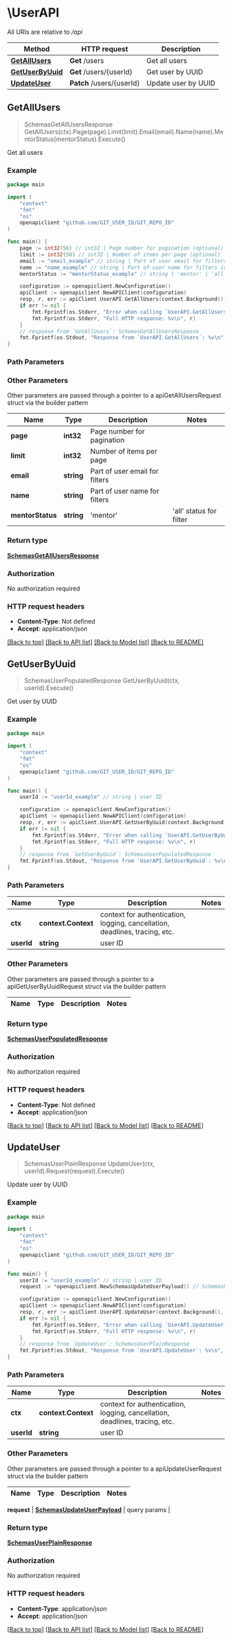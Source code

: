 # \UserAPI

All URIs are relative to */api*

Method | HTTP request | Description
------------- | ------------- | -------------
[**GetAllUsers**](UserAPI.md#GetAllUsers) | **Get** /users | Get all users
[**GetUserByUuid**](UserAPI.md#GetUserByUuid) | **Get** /users/{userId} | Get user by UUID
[**UpdateUser**](UserAPI.md#UpdateUser) | **Patch** /users/{userId} | Update user by UUID



## GetAllUsers

> SchemasGetAllUsersResponse GetAllUsers(ctx).Page(page).Limit(limit).Email(email).Name(name).MentorStatus(mentorStatus).Execute()

Get all users



### Example

```go
package main

import (
	"context"
	"fmt"
	"os"
	openapiclient "github.com/GIT_USER_ID/GIT_REPO_ID"
)

func main() {
	page := int32(56) // int32 | Page number for pagination (optional)
	limit := int32(56) // int32 | Number of items per page (optional)
	email := "email_example" // string | Part of user email for filters (optional)
	name := "name_example" // string | Part of user name for filters (optional)
	mentorStatus := "mentorStatus_example" // string | 'mentor' | 'all' status for filter (optional)

	configuration := openapiclient.NewConfiguration()
	apiClient := openapiclient.NewAPIClient(configuration)
	resp, r, err := apiClient.UserAPI.GetAllUsers(context.Background()).Page(page).Limit(limit).Email(email).Name(name).MentorStatus(mentorStatus).Execute()
	if err != nil {
		fmt.Fprintf(os.Stderr, "Error when calling `UserAPI.GetAllUsers``: %v\n", err)
		fmt.Fprintf(os.Stderr, "Full HTTP response: %v\n", r)
	}
	// response from `GetAllUsers`: SchemasGetAllUsersResponse
	fmt.Fprintf(os.Stdout, "Response from `UserAPI.GetAllUsers`: %v\n", resp)
}
```

### Path Parameters



### Other Parameters

Other parameters are passed through a pointer to a apiGetAllUsersRequest struct via the builder pattern


Name | Type | Description  | Notes
------------- | ------------- | ------------- | -------------
 **page** | **int32** | Page number for pagination | 
 **limit** | **int32** | Number of items per page | 
 **email** | **string** | Part of user email for filters | 
 **name** | **string** | Part of user name for filters | 
 **mentorStatus** | **string** | &#39;mentor&#39; | &#39;all&#39; status for filter | 

### Return type

[**SchemasGetAllUsersResponse**](SchemasGetAllUsersResponse.md)

### Authorization

No authorization required

### HTTP request headers

- **Content-Type**: Not defined
- **Accept**: application/json

[[Back to top]](#) [[Back to API list]](../README.md#documentation-for-api-endpoints)
[[Back to Model list]](../README.md#documentation-for-models)
[[Back to README]](../README.md)


## GetUserByUuid

> SchemasUserPopulatedResponse GetUserByUuid(ctx, userId).Execute()

Get user by UUID

### Example

```go
package main

import (
	"context"
	"fmt"
	"os"
	openapiclient "github.com/GIT_USER_ID/GIT_REPO_ID"
)

func main() {
	userId := "userId_example" // string | user ID

	configuration := openapiclient.NewConfiguration()
	apiClient := openapiclient.NewAPIClient(configuration)
	resp, r, err := apiClient.UserAPI.GetUserByUuid(context.Background(), userId).Execute()
	if err != nil {
		fmt.Fprintf(os.Stderr, "Error when calling `UserAPI.GetUserByUuid``: %v\n", err)
		fmt.Fprintf(os.Stderr, "Full HTTP response: %v\n", r)
	}
	// response from `GetUserByUuid`: SchemasUserPopulatedResponse
	fmt.Fprintf(os.Stdout, "Response from `UserAPI.GetUserByUuid`: %v\n", resp)
}
```

### Path Parameters


Name | Type | Description  | Notes
------------- | ------------- | ------------- | -------------
**ctx** | **context.Context** | context for authentication, logging, cancellation, deadlines, tracing, etc.
**userId** | **string** | user ID | 

### Other Parameters

Other parameters are passed through a pointer to a apiGetUserByUuidRequest struct via the builder pattern


Name | Type | Description  | Notes
------------- | ------------- | ------------- | -------------


### Return type

[**SchemasUserPopulatedResponse**](SchemasUserPopulatedResponse.md)

### Authorization

No authorization required

### HTTP request headers

- **Content-Type**: Not defined
- **Accept**: application/json

[[Back to top]](#) [[Back to API list]](../README.md#documentation-for-api-endpoints)
[[Back to Model list]](../README.md#documentation-for-models)
[[Back to README]](../README.md)


## UpdateUser

> SchemasUserPlainResponse UpdateUser(ctx, userId).Request(request).Execute()

Update user by UUID

### Example

```go
package main

import (
	"context"
	"fmt"
	"os"
	openapiclient "github.com/GIT_USER_ID/GIT_REPO_ID"
)

func main() {
	userId := "userId_example" // string | user ID
	request := *openapiclient.NewSchemasUpdateUserPayload() // SchemasUpdateUserPayload | query params

	configuration := openapiclient.NewConfiguration()
	apiClient := openapiclient.NewAPIClient(configuration)
	resp, r, err := apiClient.UserAPI.UpdateUser(context.Background(), userId).Request(request).Execute()
	if err != nil {
		fmt.Fprintf(os.Stderr, "Error when calling `UserAPI.UpdateUser``: %v\n", err)
		fmt.Fprintf(os.Stderr, "Full HTTP response: %v\n", r)
	}
	// response from `UpdateUser`: SchemasUserPlainResponse
	fmt.Fprintf(os.Stdout, "Response from `UserAPI.UpdateUser`: %v\n", resp)
}
```

### Path Parameters


Name | Type | Description  | Notes
------------- | ------------- | ------------- | -------------
**ctx** | **context.Context** | context for authentication, logging, cancellation, deadlines, tracing, etc.
**userId** | **string** | user ID | 

### Other Parameters

Other parameters are passed through a pointer to a apiUpdateUserRequest struct via the builder pattern


Name | Type | Description  | Notes
------------- | ------------- | ------------- | -------------

 **request** | [**SchemasUpdateUserPayload**](SchemasUpdateUserPayload.md) | query params | 

### Return type

[**SchemasUserPlainResponse**](SchemasUserPlainResponse.md)

### Authorization

No authorization required

### HTTP request headers

- **Content-Type**: application/json
- **Accept**: application/json

[[Back to top]](#) [[Back to API list]](../README.md#documentation-for-api-endpoints)
[[Back to Model list]](../README.md#documentation-for-models)
[[Back to README]](../README.md)

